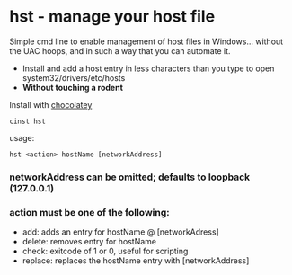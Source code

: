hst - manage your host file
========================

Simple cmd line to enable management of host files in Windows... without the UAC hoops, and in such a way that you can automate it.  

+ Install and add a host entry in less characters than you type to open system32/drivers/etc/hosts
+ **Without touching a rodent**

Install with [chocolatey](http://chocolatey.org/)

	cinst hst

usage: 

	hst <action> hostName [networkAddress]
	
### networkAddress can be omitted; defaults to loopback (127.0.0.1)
### action must be one of the following: 
+ add: adds an entry for hostName @ [networkAdress]
+ delete: removes entry for hostName
+ check: exitcode of 1 or 0, useful for scripting
+ replace: replaces the hostName entry with [networkAddress]
	